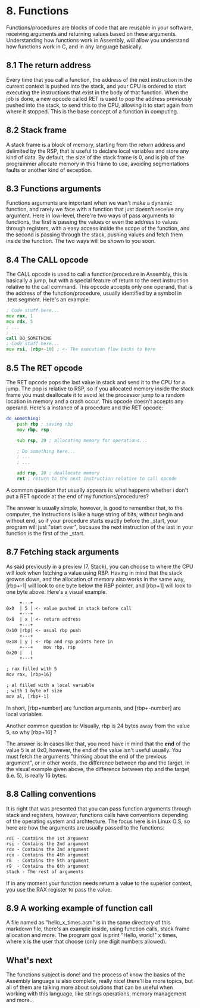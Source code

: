 # 8. Functions
Functions/procedures are blocks of code that are reusable in your software, receiving arguments and returning values based on these arguments. Understanding how functions work in Assembly, will allow you understand how functions work in C, and in any language basically.

## 8.1 The return address
Every time that you call a function, the address of the next instruction in the current context is pushed into the stack, and your CPU is ordered to start executing the instructions that exist in the body of that function. When the job is done, a new opcode called RET is used to pop the address previously pushed into the stack, to send this to the CPU, allowing it to start again from where it stopped. This is the base concept of a function in computing.

## 8.2 Stack frame
A stack frame is a block of memory, starting from the return address and delimited by the RSP, that is useful to declare local variables and store any kind of data. By default, the size of the stack frame is 0, and is job of the programmer allocate memory in this frame to use, avoiding segmentations faults or another kind of exception.

## 8.3 Functions arguments
Functions arguments are important when we wan't make a dynamic function, and rarely we face with a function that just doesn't receive any argument. Here in low-level, there're two ways of pass arguments to functions, the first is passing the values or even the address to values through registers, with a easy access inside the scope of the function, and the second is passing through the stack, pushing values and fetch them inside the function. The two ways will be shown to you soon.

## 8.4 The CALL opcode
The CALL opcode is used to call a function/procedure in Assembly, this is basically a jump, but with a special feature of return to the next instruction relative to the call command. This opcode accepts only one operand, that is the address of the function/procedure, usually identified by a symbol in .text segment. Here's an example: 

```asm
; Code stuff here...
mov rax, 1
mov rdx, 5
; ...
; ...
call DO_SOMETHING
; Code stuff here...
mov rsi, [rbp+-10] ; <- The execution flow backs to here
```

## 8.5 The RET opcode
The RET opcode pops the last value in stack and send it to the CPU for a jump. The pop is relative to RSP, so if you allocated memory inside the stack frame you must deallocate it to avoid let the processor jump to a random location in memory and a crash occur. This opcode doesn't accepts any operand. Here's a instance of a procedure and the RET opcode:

```asm
do_something: 
    push rbp ; saving rbp
    mov rbp, rsp

    sub rsp, 20 ; allocating memory for operations...

    ; Do something here...
    ; ...
    ; ...

    add rsp, 20 ; deallocate memory
    ret ; return to the next instruction relative to call opcode
```
A common question that usually appears is: what happens whether i don't put a RET opcode at the end of my functions/procedures?

The answer is usually simple, however, is good to remember that, to the computer, the instructions is like a huge string of bits, without begin and without end, so if your procedure starts exactly before the _start, your program will just "start over", because the next instruction of the last in your function is the first of the _start.

## 8.7 Fetching stack arguments
As said previously in a preview (7. Stack), you can choose to where the CPU will look when fetching a value using RBP. Having in mind that the stack growns down, and the allocation of memory also works in the same way, [rbp+-1] will look to one byte below the RBP pointer, and [rbp+1] will look to one byte above. Here's a visual example.

```txt
     +---+
0x0  | 5 | <- value pushed in stack before call 
     +---+    
0x8  | x | <- return address
     +---+
0x10 |rbp| <- usual rbp push
     +---+
0x18 | y | <- rbp and rsp points here in
     +---+    mov rbp, rsp
0x20 |   |
     +---+

; rax filled with 5
mov rax, [rbp+16]

; al filled with a local variable
; with 1 byte of size
mov al, [rbp+-1]
```
In short, [rbp+number] are function arguments, and [rbp+-number] are local variables.

Another common question is: Visually, rbp is 24 bytes away from the value 5, so why [rbp+16] ?

The answer is: In cases like that, you need have in mind that the **end** of the value 5 is at 0x0, however, the end of the value isn't useful usually. You must fetch the arguments "thinking about the end of the previous argument", or in other words, the difference between rbp and the target. In the visual example given above, the difference between rbp and the target (i.e. 5), is really 16 bytes.

## 8.8 Calling conventions
It is right that was presented that you can pass function arguments through stack and registers, however, functions calls have conventions depending of the operating system and archtecture. The focus here is in Linux O.S, so here are how the arguments are usually passed to the functions:

```txt
rdi - Contains the 1st argument
rsi - Contains the 2nd argument
rdx - Contains the 3nd argument
rcx - Contains the 4th argument
r8  - Contains the 5th argument
r9  - Contains the 6th argument
stack - The rest of arguments
```
If in any moment your function needs return a value to the superior context, you use the RAX register to pass the value.

## 8.9 A working example of function call
A file named as "hello_x_times.asm" is in the same directory of this markdown file, there's an example inside, using function calls, stack frame allocation and more. The program goal is print "Hello, world!" x times, where x is the user that choose (only one digit numbers allowed).

## What's next
The functions subject is done! and the process of know the basics of the Assembly language is also complete, really nice! there'll be more topics, but all of them are talking more about solutions that can be useful when working with this language, like strings operations, memory management and more...
